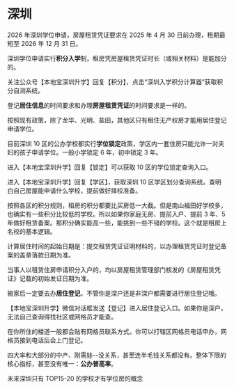 # 深圳

2026 年深圳学位申请，房屋租赁凭证要求在 2025 年 4 月 30 日前办理，租期最短至 2026 年 12 月 31 日。

深圳学位申请实行**积分入学**制，租房凭房屋租赁凭证时长（或相关材料）是能加分的。

关注公众号【本地宝深圳升学】回复【积分】，点击“深圳入学积分计算器”获取积分自测系统。

登记**居住信息**的时间要求和办理**房屋租赁凭证**的时间要求是一样的。

按照现有政策，除了龙华、光明、盐田，其他区只有租住无产权房才能用居住登记申请学位。

目前深圳 10 区的公办学校都实行**学位锁定**政策，学区内一套住房只能允许一对夫妇的孩子申请学位。一般小学锁定 6 年，初中锁定 3 年。

进入【本地宝深圳升学】回复【锁定】可以获取 10 区的学位锁定查询入口。

进入【本地宝深圳升学】回复【学区】，获取深圳 10 区学区划分查询系统。查明白自己房屋能申请什么学校，提前做好择校准备。

按照各区的积分规则，租房的积分都要比买房低一大截。但是南山福田好学校多，也确实有一些积分比较低的学校。所以如果你家庭无房、提前入户、提前 3 年、5 年做好租赁备案。那积分确实能高一些，能挑到一些不错的学校。这个就是租房上名校的基本逻辑。

计算居住时间的起始日期是：提交租赁凭证证明材料的，以办理租赁凭证时登记备案的盖章落款日期为准。

当事人以租赁住房申请积分入户的，均以房屋租赁管理部门核发的《房屋租赁凭证》记载的初始发证日期为准。

搬家后一定要去办**居住登记**，不管你是深户还是非深户都需要进行居住登记哦。

【本地宝深圳升学】微信对话框发送【登记】进入居住登记入口。如果你是深户，无法自己查询得找社区或网格员才能查。

在你所住的楼道一般都会贴有网格员联系方式。你可以打辖区网格员电话申办，网格员接到电话后会上门登记。

四大率和大部分的中产、刚需娃--没关系，甚至连半毛钱关系都没有。整体下限的核心指标，甚至没有唯一：**公办普高率**。

未来深圳只有 TOP15-20 的学校才有学位房的概念
